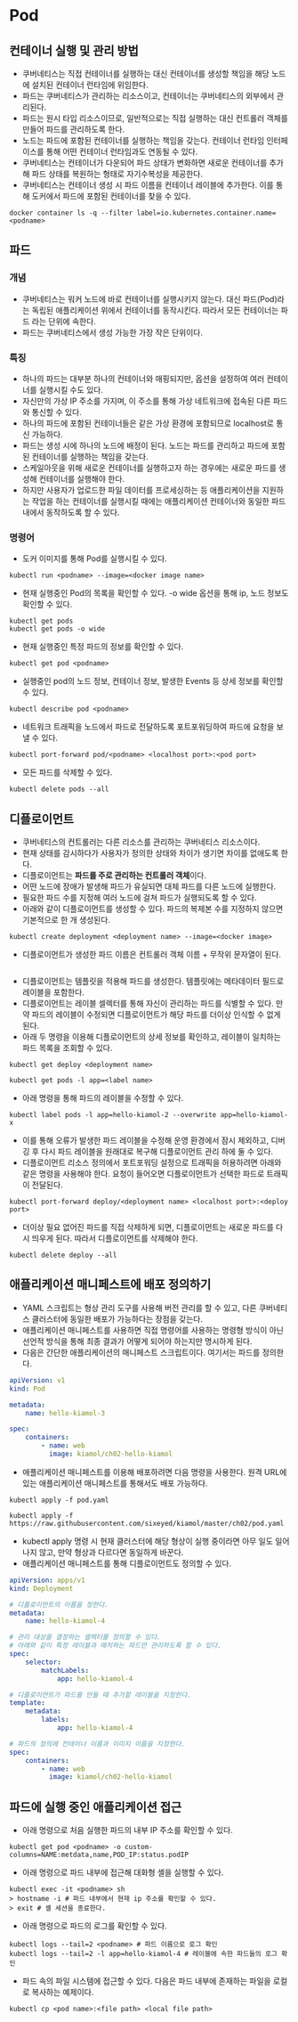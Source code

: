 # Pod

## 컨테이너 실행 및 관리 방법

* 쿠버네티스는 직접 컨테이너를 실행하는 대신 컨테이너를 생성할 책임을 해당 노드에 설치된 컨테이너 런타임에 위임한다.
* 파드는 쿠버네티스가 관리하는 리소스이고, 컨테이너는 쿠버네티스의 외부에서 관리된다.
* 파드는 원시 타입 리소스이므로, 일반적으로는 직접 실행하는 대신 컨트롤러 객체를 만들어 파드를 관리하도록 한다.
* 노드는 파드에 포함된 컨테이너를 실행하는 책임을 갖는다. 컨테이너 런타임 인터페이스를 통해 어떤 컨테이너 런타임과도 연동될 수 있다.
* 쿠버네티스는 컨테이너가 다운되어 파드 상태가 변화하면 새로운 컨테이너를 추가해 파드 상태를 복원하는 형태로 자기수복성을 제공한다.
* 쿠버네티스는 컨테이너 생성 시 파드 이름을 컨테이너 레이블에 추가한다. 이를 통해 도커에서 파드에 포함된 컨테이너를 찾을 수 있다.

```
docker container ls -q --filter label=io.kubernetes.container.name=<podname>
```

## 파드

### 개념

* 쿠버네티스는 워커 노드에 바로 컨테이너를 실행시키지 않는다. 대신 파드(Pod)라는 독립된 애플리케이션 위에서 컨테이너를 동작시킨다. 따라서 모든 컨테이너는 파드 라는 단위에 속한다.
* 파드는 쿠버네티스에서 생성 가능한 가장 작은 단위이다.

### 특징

* 하나의 파드는 대부분 하나의 컨테이너와 매핑되지만, 옵션을 설정하여 여러 컨테이너를 실행시킬 수도 있다.
* 자신만의 가상 IP 주소를 가지며, 이 주소를 통해 가상 네트워크에 접속된 다른 파드와 통신할 수 있다.
* 하나의 파드에 포함된 컨테이너들은 같은 가상 환경에 포함되므로 localhost로 통신 가능하다.
* 파드는 생성 시에 하나의 노드에 배정이 된다. 노드는 파드를 관리하고 파드에 포함된 컨테이너를 실행하는 책임을 갖는다.
* 스케일아웃을 위해 새로운 컨테이너를 실행하고자 하는 경우에는 새로운 파드를 생성해 컨테이너를 실행해야 한다.
* 하지만 사용자가 업로드한 파일 데이터를 프로세싱하는 등 애플리케이션을 지원하는 작업을 하는 컨테이너를 실행시킬 때에는 애플리케이션 컨테이너와 동일한 파드 내에서 동작하도록 할 수 있다.

### 명령어

* 도커 이미지를 통해 Pod를 실행시킬 수 있다.

```
kubectl run <podname> --image=<docker image name>
```

* 현재 실행중인 Pod의 목록을 확인할 수 있다. -o wide 옵션을 통해 ip, 노드 정보도 확인할 수 있다.

```
kubectl get pods
kubectl get pods -o wide
```

* 현재 실행중인 특정 파드의 정보를 확인할 수 있다.

```
kubectl get pod <podname>
```

* 실행중인 pod의 노드 정보, 컨테이너 정보, 발생한 Events 등 상세 정보를 확인할 수 있다.

```
kubectl describe pod <podname>
```

* 네트워크 트래픽을 노드에서 파드로 전달하도록 포트포워딩하여 파드에 요청을 보낼 수 있다.

```
kubectl port-forward pod/<podname> <localhost port>:<pod port>
```

* 모든 파드를 삭제할 수 있다.

```
kubectl delete pods --all
```

## 디플로이먼트

* 쿠버네티스의 컨트롤러는 다른 리소스를 관리하는 쿠버네티스 리소스이다.
* 현재 상태를 감시하다가 사용자가 정의한 상태와 차이가 생기면 차이를 없애도록 한다.
* 디플로이먼트는 **파드를 주로 관리하는 컨트롤러 객체**이다.
* 어떤 노드에 장애가 발생해 파드가 유실되면 대체 파드를 다른 노드에 실행한다.
* 필요한 파드 수를 지정해 여러 노드에 걸쳐 파드가 실행되도록 할 수 있다.
* 아래와 같이 디플로이먼트를 생성할 수 있다. 파드의 복제본 수를 지정하지 않으면 기본적으로 한 개 생성된다.

```
kubectl create deployment <deployment name> --image=<docker image>
```

* 디플로이먼트가 생성한 파드 이름은 컨트롤러 객체 이름 + 무작위 문자열이 된다.

<figure><img src="../../.gitbook/assets/image (143).png" alt=""><figcaption></figcaption></figure>

* 디플로이먼트는 템플릿을 적용해 파드를 생성한다. 템플릿에는 메타데이터 필드로 레이블을 포함한다.
* 디플로이먼트는 레이블 셀렉터를 통해 자신이 관리하는 파드를 식별할 수 있다. 만약 파드의 레이블이 수정되면 디플로이먼트가 해당 파드를 더이상 인식할 수 없게 된다.
* 아래 두 명령을 이용해 디플로이먼트의 상세 정보를 확인하고, 레이블이 일치하는 파드 목록을 조회할 수 있다.

```
kubectl get deploy <deployment name>
```

```
kubectl get pods -l app=<label name>
```

* 아래 명령을 통해 파드의 레이블을 수정할 수 있다.

```
kubectl label pods -l app=hello-kiamol-2 --overwrite app=hello-kiamol-x
```

* 이를 통해 오류가 발생한 파드 레이블을 수정해 운영 환경에서 잠시 제외하고, 디버깅 후 다시 파드 레이블을 원래대로 복구해 디플로이먼트 관리 하에 둘 수 있다.
* 디플로이먼트 리소스 정의에서 포트포워딩 설정으로 트래픽을 허용하려면 아래와 같은 명령을 사용해야 한다. 요청이 들어오면 디플로이먼트가 선택한 파드로 트래픽이 전달된다.

```
kubectl port-forward deploy/<deployment name> <localhost port>:<deploy port>
```

* 더이상 필요 없어진 파드를 직접 삭제하게 되면, 디플로이먼트는 새로운 파드를 다시 띄우게 된다. 따라서 디플로이먼트를 삭제해야 한다.

```
kubectl delete deploy --all
```

## 애플리케이션 매니페스트에 배포 정의하기

* YAML 스크립트는 형상 관리 도구를 사용해 버전 관리를 할 수 있고, 다른 쿠버네티스 클러스터에 동일한 배포가 가능하다는 장점을 갖는다.
* 애플리케이션 매니페스트를 사용하면 직접 명령어를 사용하는 명령형 방식이 아닌 선언적 방식을 통해 최종 결과가 어떻게 되어야 하는지만 명시하게 된다.
* 다음은 간단한 애플리케이션의 매니페스트 스크립트이다. 여기서는 파드를 정의한다.

```yaml
apiVersion: v1
kind: Pod

metadata:
    name: hello-kiamol-3

spec:
    containers:
        - name: web
          image: kiamol/ch02-hello-kiamol
```

* 애플리케이션 매니페스트를 이용해 배포하려면 다음 명령을 사용한다. 원격 URL에 있는 애플리케이션 매니페스트를 통해서도 배포 가능하다.

```
kubectl apply -f pod.yaml

kubectl apply -f https://raw.githubusercontent.com/sixeyed/kiamol/master/ch02/pod.yaml
```

* kubectl apply 명령 시 현재 클러스터에 해당 형상이 실행 중이라면 아무 일도 일어나지 않고, 만약 형상과 다르다면 동일하게 바꾼다.
* 애플리케이션 매니페스트를 통해 디플로이먼트도 정의할 수 있다.

```yaml
apiVersion: apps/v1
kind: Deployment

# 디플로이먼트의 이름을 정한다.
metadata:
    name: hello-kiamol-4

# 관리 대상을 결정하는 셀렉터를 정의할 수 있다.
# 아래와 같이 특정 레이블과 매치하는 파드만 관리하도록 할 수 있다.
spec:
    selector:
        matchLabels:
            app: hello-kiamol-4

# 디플로이먼트가 파드를 만들 때 추가할 레이블을 지정한다.
template:
    metadata:
        labels:
            app: hello-kiamol-4

# 파드의 정의에 컨테이너 이름과 이미지 이름을 지정한다.
spec:
    containers:
        - name: web
          image: kiamol/ch02-hello-kiamol
```

## 파드에 실행 중인 애플리케이션 접근

* 아래 명령으로 처음 실행한 파드의 내부 IP 주소를 확인할 수 있다.

```
kubectl get pod <podname> -o custom-columns=NAME:metdata,name,POD_IP:status.podIP
```

* 아래 명령으로 파드 내부에 접근해 대화형 셸을 실행할 수 있다.

```
kubectl exec -it <podname> sh
> hostname -i # 파드 내부에서 현재 ip 주소를 확인할 수 있다.
> exit # 셸 세션을 종료한다.
```

* 아래 명령으로 파드의 로그를 확인할 수 있다.

```
kubectl logs --tail=2 <podname> # 파드 이름으로 로그 확인
kubectl logs --tail=2 -l app=hello-kiamol-4 # 레이블에 속한 파드들의 로그 확인
```

* 파드 속의 파일 시스템에 접근할 수 있다. 다음은 파드 내부에 존재하는 파일을 로컬로 복사하는 예제이다.

```
kubectl cp <pod name>:<file path> <local file path>
```
